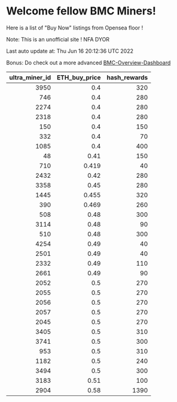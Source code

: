 # Welcome fellow BMC Miners!
Here is a list of "Buy Now" listings from Opensea floor !

Note: This is an unofficial site ! NFA DYOR

Last auto update at: Thu Jun 16 20:12:36 UTC 2022

Bonus: Do check out a more advanced [BMC-Overview-Dashboard](https://dune.com/defifunk/BMC-Overview-Dashboard)


|   ultra_miner_id |   ETH_buy_price |   hash_rewards |
|-----------------:|----------------:|---------------:|
|             3950 |           0.4   |            320 |
|              746 |           0.4   |            280 |
|             2274 |           0.4   |            280 |
|             2318 |           0.4   |            280 |
|              150 |           0.4   |            150 |
|              332 |           0.4   |             70 |
|             1085 |           0.4   |            400 |
|               48 |           0.41  |            150 |
|              710 |           0.419 |             40 |
|             2432 |           0.42  |            280 |
|             3358 |           0.45  |            280 |
|             1445 |           0.455 |            320 |
|              390 |           0.469 |            260 |
|              508 |           0.48  |            300 |
|             3114 |           0.48  |             90 |
|              510 |           0.48  |            300 |
|             4254 |           0.49  |             40 |
|             2501 |           0.49  |             40 |
|             2332 |           0.49  |            110 |
|             2661 |           0.49  |             90 |
|             2052 |           0.5   |            270 |
|             2055 |           0.5   |            270 |
|             2056 |           0.5   |            270 |
|             2057 |           0.5   |            270 |
|             2045 |           0.5   |            270 |
|             3405 |           0.5   |            310 |
|             3741 |           0.5   |            300 |
|              953 |           0.5   |            310 |
|             1182 |           0.5   |            240 |
|             3494 |           0.5   |            300 |
|             3183 |           0.51  |            100 |
|             2904 |           0.58  |           1390 |